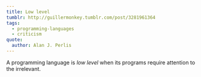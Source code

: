 ```yaml
---
title: Low level
tumblr: http://guillermonkey.tumblr.com/post/3281961364
tags:
  - programming-languages
  - criticism
quote:
  author: Alan J. Perlis
---
```


A programming language is *low level* when its programs require attention to the irrelevant.

